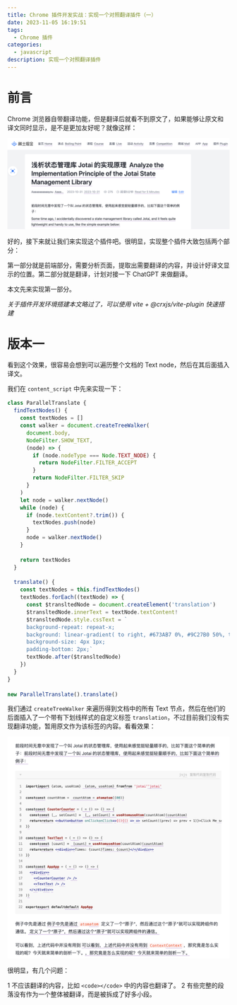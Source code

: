 ```yaml
---
title: Chrome 插件开发实战：实现一个对照翻译插件（一）
date: 2023-11-05 16:19:51
tags:
  - Chrome 插件
categories:
  - javascript
description: 实现一个对照翻译插件
---
```


# 前言

Chrome 浏览器自带翻译功能，但是翻译后就看不到原文了，如果能够让原文和译文同时显示，是不是更加友好呢？就像这样：

![](./chrome-plugin-parallel-translate-1/1.png)

好的，接下来就让我们来实现这个插件吧。很明显，实现整个插件大致包括两个部分：

第一部分就是前端部分，需要分析页面，提取出需要翻译的内容，并设计好译文显示的位置。第二部分就是翻译，计划对接一下 ChatGPT 来做翻译。

本文先来实现第一部分。

_关于插件开发环境搭建本文略过了，可以使用 vite + @crxjs/vite-plugin 快速搭建_

# 版本一

看到这个效果，很容易会想到可以遍历整个文档的 Text node，然后在其后面插入译文。

我们在 `content_script` 中先来实现一下：

```js
class ParallelTranslate {
  findTextNodes() {
    const textNodes = []
    const walker = document.createTreeWalker(
      document.body,
      NodeFilter.SHOW_TEXT,
      (node) => {
        if (node.nodeType === Node.TEXT_NODE) {
          return NodeFilter.FILTER_ACCEPT
        }
        return NodeFilter.FILTER_SKIP
      }
    )
    let node = walker.nextNode()
    while (node) {
      if (node.textContent?.trim()) {
        textNodes.push(node)
      }
      node = walker.nextNode()
    }

    return textNodes
  }

  translate() {
    const textNodes = this.findTextNodes()
    textNodes.forEach((textNode) => {
      const $transltedNode = document.createElement('translation')
      $transltedNode.innerText = textNode.textContent!
      $transltedNode.style.cssText = `
      background-repeat: repeat-x;
      background: linear-gradient( to right, #673AB7 0%, #9C27B0 50%, transparent 50%, transparent 100% ) repeat-x left bottom;
      background-size: 4px 1px;
      padding-bottom: 2px;`
      textNode.after($transltedNode)
    })
  }
}

new ParallelTranslate().translate()

```

我们通过 `createTreeWalker` 来遍历得到文档中的所有 Text 节点，然后在他们的后面插入了一个带有下划线样式的自定义标签 `translation`，不过目前我们没有实现翻译功能，暂用原文作为该标签的内容。看看效果：

![](./chrome-plugin-parallel-translate-1/2.png)

很明显，有几个问题：

1 不应该翻译的内容，比如 `<code></code>` 中的内容也翻译了。
2 有些完整的段落没有作为一个整体被翻译，而是被拆成了好多小段。
